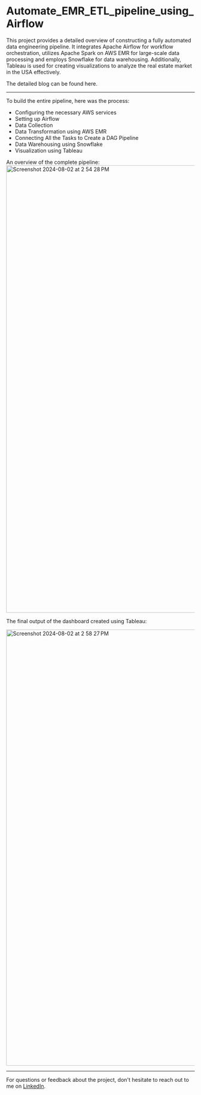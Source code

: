 # Automate_EMR_ETL_pipeline_using_Airflow

This project provides a detailed overview of constructing a fully automated data engineering pipeline. It integrates Apache Airflow for workflow orchestration, utilizes Apache Spark on AWS EMR for large-scale data processing and employs Snowflake for data warehousing. Additionally, Tableau is used for creating visualizations to analyze the real estate market in the USA effectively.

The detailed blog can be found here.

---

To build the entire pipeline, here was the process:
- Configuring the necessary AWS services
- Setting up Airflow
- Data Collection
- Data Transformation using AWS EMR
- Connecting All the Tasks to Create a DAG Pipeline
- Data Warehousing using Snowflake
- Visualization using Tableau


An overview of the complete pipeline:
<img width="1197" alt="Screenshot 2024-08-02 at 2 54 28 PM" src="https://github.com/user-attachments/assets/e2e593db-eebf-4d96-bf8b-15059c7b0c0e">


The final output of the dashboard created using Tableau:

<img width="1167" alt="Screenshot 2024-08-02 at 2 58 27 PM" src="https://github.com/user-attachments/assets/4d618377-35bb-45b5-ad3f-a9b84009d328">


---
For questions or feedback about the project, don't hesitate to reach out to me on [LinkedIn](https://www.linkedin.com/in/siddhesh-sreedar/).

